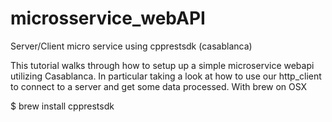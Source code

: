 # microsservice_webAPI
Server/Client micro service using cpprestsdk (casablanca) 

This tutorial walks through how to setup up a simple microservice webapi utilizing Casablanca. In particular taking a look at how to use our http_client to connect to a server and get some data processed. 
With brew on OSX

$ brew install cpprestsdk

